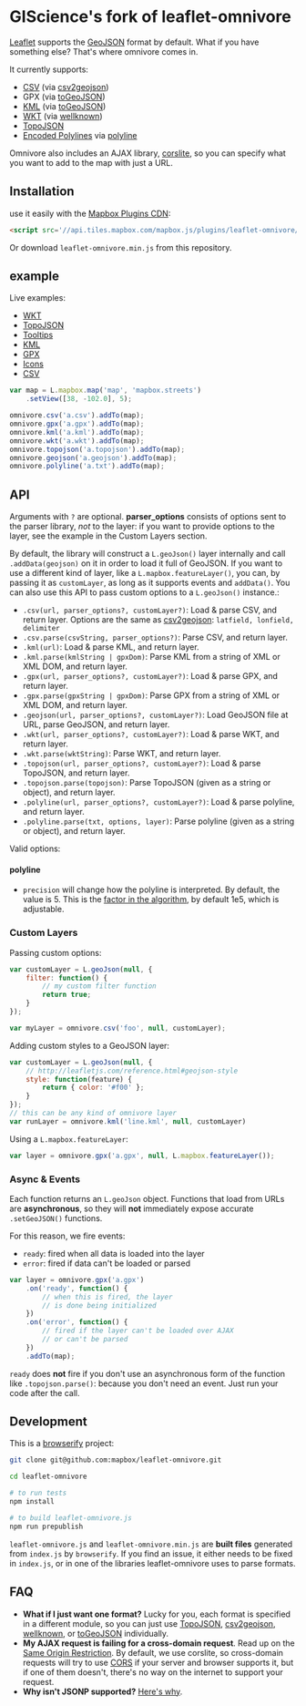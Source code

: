 # GIScience's fork of leaflet-omnivore

[Leaflet](http://leafletjs.com/) supports the [GeoJSON](http://geojson.org/) format
by default. What if you have something else? That's where omnivore comes in.

It currently supports:

* [CSV](http://en.wikipedia.org/wiki/Comma-separated_values) (via [csv2geojson](https://github.com/mapbox/csv2geojson))
* GPX (via [toGeoJSON](https://github.com/mapbox/togeojson))
* [KML](http://developers.google.com/kml/documentation/) (via [toGeoJSON](https://github.com/mapbox/togeojson))
* [WKT](http://en.wikipedia.org/wiki/Well-known_text) (via [wellknown](https://github.com/mapbox/wellknown))
* [TopoJSON](https://github.com/mbostock/topojson)
* [Encoded Polylines](https://developers.google.com/maps/documentation/utilities/polylinealgorithm) via [polyline](https://github.com/mapbox/polyline)

Omnivore also includes an AJAX library, [corslite](https://github.com/mapbox/corslite),
so you can specify what you want to add to the map with just a URL.

## Installation

use it easily with the [Mapbox Plugins CDN](http://mapbox.com/mapbox.js/plugins/#leaflet-omnivore):

```html
<script src='//api.tiles.mapbox.com/mapbox.js/plugins/leaflet-omnivore/v0.3.1/leaflet-omnivore.min.js'></script>
```


Or download `leaflet-omnivore.min.js` from this repository.

## example

Live examples:

* [WKT](https://www.mapbox.com/mapbox.js/example/v1.0.0/omnivore-wkt/)
* [TopoJSON](https://www.mapbox.com/mapbox.js/example/v1.0.0/omnivore-topojson/)
* [Tooltips](https://www.mapbox.com/mapbox.js/example/v1.0.0/omnivore-kml-tooltip/)
* [KML](https://www.mapbox.com/mapbox.js/example/v1.0.0/omnivore-kml/)
* [GPX](https://www.mapbox.com/mapbox.js/example/v1.0.0/omnivore-gpx/)
* [Icons](https://www.mapbox.com/mapbox.js/example/v1.0.0/markers-from-csv-custom-style/)
* [CSV](https://www.mapbox.com/mapbox.js/example/v1.0.0/markers-from-csv/)

```js
var map = L.mapbox.map('map', 'mapbox.streets')
    .setView([38, -102.0], 5);

omnivore.csv('a.csv').addTo(map);
omnivore.gpx('a.gpx').addTo(map);
omnivore.kml('a.kml').addTo(map);
omnivore.wkt('a.wkt').addTo(map);
omnivore.topojson('a.topojson').addTo(map);
omnivore.geojson('a.geojson').addTo(map);
omnivore.polyline('a.txt').addTo(map);
```

## API

Arguments with `?` are optional. **parser_options** consists of options
sent to the parser library, _not_ to the layer: if you want to provide options
to the layer, see the example in the Custom Layers section.

By default, the library will construct a `L.geoJson()` layer internally and
call `.addData(geojson)` on it in order to load it full of GeoJSON. If you want
to use a different kind of layer, like a `L.mapbox.featureLayer()`, you can,
by passing it as `customLayer`, as long as it supports events and `addData()`.
You can also use this API to pass custom options to a `L.geoJson()` instance.:


* `.csv(url, parser_options?, customLayer?)`: Load & parse CSV, and return layer. Options are the same as [csv2geojson](https://github.com/mapbox/csv2geojson#api): `latfield, lonfield, delimiter`
* `.csv.parse(csvString, parser_options?)`: Parse CSV, and return layer.
* `.kml(url)`: Load & parse KML, and return layer.
* `.kml.parse(kmlString | gpxDom)`: Parse KML from a string of XML or XML DOM, and return layer.
* `.gpx(url, parser_options?, customLayer?)`: Load & parse GPX, and return layer.
* `.gpx.parse(gpxString | gpxDom)`: Parse GPX from a string of XML or XML DOM, and return layer.
* `.geojson(url, parser_options?, customLayer?)`: Load GeoJSON file at URL, parse GeoJSON, and return layer.
* `.wkt(url, parser_options?, customLayer?)`: Load & parse WKT, and return layer.
* `.wkt.parse(wktString)`: Parse WKT, and return layer.
* `.topojson(url, parser_options?, customLayer?)`: Load & parse TopoJSON, and return layer.
* `.topojson.parse(topojson)`: Parse TopoJSON (given as a string or object), and return layer.
* `.polyline(url, parser_options?, customLayer?)`: Load & parse polyline, and return layer.
* `.polyline.parse(txt, options, layer)`: Parse polyline (given as a string or object), and return layer.

Valid options:

#### polyline

* `precision` will change how the polyline is interpreted. By default, the value
  is 5. This is the [factor in the algorithm](https://developers.google.com/maps/documentation/utilities/polylinealgorithm),
  by default 1e5, which is adjustable.

### Custom Layers

Passing custom options:

```js
var customLayer = L.geoJson(null, {
    filter: function() {
        // my custom filter function
        return true;
    }
});

var myLayer = omnivore.csv('foo', null, customLayer);
```

Adding custom styles to a GeoJSON layer:

```js
var customLayer = L.geoJson(null, {
    // http://leafletjs.com/reference.html#geojson-style
    style: function(feature) {
        return { color: '#f00' };
    }
});
// this can be any kind of omnivore layer
var runLayer = omnivore.kml('line.kml', null, customLayer)
```

Using a `L.mapbox.featureLayer`:

```js
var layer = omnivore.gpx('a.gpx', null, L.mapbox.featureLayer());
```

### Async & Events

Each function returns an `L.geoJson` object. Functions that load from URLs
are **asynchronous**, so they will **not** immediately expose accurate `.setGeoJSON()` functions.

For this reason, we fire events:

* `ready`: fired when all data is loaded into the layer
* `error`: fired if data can't be loaded or parsed

```js
var layer = omnivore.gpx('a.gpx')
    .on('ready', function() {
        // when this is fired, the layer
        // is done being initialized
    })
    .on('error', function() {
        // fired if the layer can't be loaded over AJAX
        // or can't be parsed
    })
    .addTo(map);
```

`ready` does **not** fire if you don't use an asynchronous form of the function
like `.topojson.parse()`: because you don't need an event. Just run your code
after the call.

## Development

This is a [browserify](http://browserify.org/) project:

```sh
git clone git@github.com:mapbox/leaflet-omnivore.git

cd leaflet-omnivore

# to run tests
npm install

# to build leaflet-omnivore.js
npm run prepublish
```

`leaflet-omnivore.js` and `leaflet-omnivore.min.js` are **built files** generated
from `index.js` by `browserify`. If you find an issue, it either needs to be
fixed in `index.js`, or in one of the libraries leaflet-omnivore uses
to parse formats.

## FAQ

* **What if I just want one format?** Lucky for you, each format is specified
  in a different module, so you can just use [TopoJSON](https://github.com/mbostock/topojson),
  [csv2geojson](https://github.com/mapbox/csv2geojson), [wellknown](https://github.com/mapbox/wellknown), or
  [toGeoJSON](https://github.com/mapbox/togeojson)
  individually.
* **My AJAX request is failing for a cross-domain request**. Read up on the [Same Origin Restriction](http://en.wikipedia.org/wiki/Same-origin_policy).
  By default, we use corslite, so cross-domain requests will try to use [CORS](http://en.wikipedia.org/wiki/Cross-origin_resource_sharing)
  if your server and browser supports it, but if one of them doesn't, there's no
  way on the internet to support your request.
* **Why isn't JSONP supported?** [Here's why](https://gist.github.com/tmcw/6244497).
